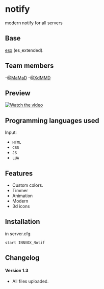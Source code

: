 # notify #
modern notify for all servers


## Base ##
[esx](https://github.com/mitlight/es_extended) (es_extended).


## Team members ##
-<a href="https://github.com/Mohammadsdq" target="_blank">@MaMaD</a>
-<a href="https://github.com/MMDXd" target="_blank">@XdMMD</a>


## Preview ##
[![Watch the video](https://i.stack.imgur.com/Vp2cE.png)](https://cdn.discordapp.com/attachments/791700554275356742/1133364080443404348/InShot_20230725_151310601.mp4)

## Programming languages used ##
Input:
- `HTML`
- `CSS`
- `JS`
- `LUA`


## Features ##
- Custom colors.
- Timmer
- Animation
- Modern
- 3d icons


## Installation ##
in server.cfg
```
start INNVOX_Notif
```


## Changelog ##
#### Version 1.3 ####
- All files uploaded.